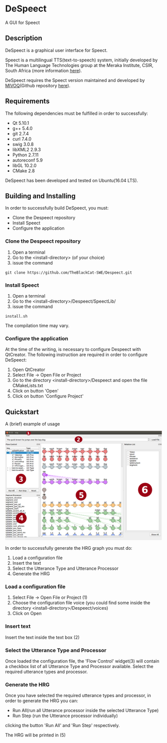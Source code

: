 # DeSpeect

A GUI for Speect

## Description

DeSpeect is a graphical user interface for Speect.

Speect is a multilingual TTS(text-to-speech) system, initially developed by 
The Human Language Technologies group at the Meraka Institute, CSIR, South Africa (more information [here](http://speect.sourceforge.net/index.html)).

DeSpeect requires the Speect version maintained and developed by [MIVOQ](https://www.mivoq.it/)(Github repository [here](https://github.com/mivoq/speect)).

## Requirements 

The following dependencies must be fulfilled in order to successfully:

- Qt 5.10.1  
- g++ 5.4.0   
- git 2.7.4
- curl 7.4.0   
- swig 3.0.8  
- libXML2 2.9.3  
- Python 2.7.11
- autoreconf  5.9
- libGL 10.2.0
- CMake 2.8 

DeSpeect has been developed and tested on Ubuntu(16.04 LTS).

## Building and Installing


In order to successfully build DeSpeect, you must:

- Clone the Despeect repository
- Install Speect
- Configure the application

### Clone the Despeect repository

1. Open a terminal
2. Go to the \<install-directory\> (of your choice)
3. issue the command
``` 
git clone https://github.com/TheBlackCat-SWE/Despeect.git 
```

### Install Speect

1. Open a terminal
2. Go to the \<install-directory\>/Despeect/SpeectLib/
3. issue the command
```
install.sh
```
The compilation time may vary.

### Configure the application

At the time of the writing, is necessary to configure Despeect with QtCreator.
The following instruction are required in order to configure DeSpeect:

1. Open QtCreator
2. Select File -> Open File or Project
3. Go to the directory \<install-directory\>/Despeect and open the file CMakeLists.txt
4. Click on button 'Open'
5. Click on button 'Configure Project'


## Quickstart

A (brief) example of usage

<img src="https://github.com/TheBlackCat-SWE/Despeect/blob/master/readme_images/despeect.png" alt="Despeect main window">

In order to successfully generate the HRG graph you must do:

1. Load a configuration file
2. Insert the text 
3. Select the Utterance Type and Utterance Processor
4. Generate the HRG

### Load a configuration file

1. Select File -> Open File or Project (1)
2. Choose the configuration file voice (you could find some inside the directory \<install-directory\>/Despeect/voices)
3. Click on Open

### Insert text

Insert the text inside the text box (2)

### Select the Utterance Type and Processor

Once loaded the configuration file, the 'Flow Control' widget(3) will contain
a checkbox list of all Utterance Type and Processor available.
Select the required utterance types and processor.

### Generate the HRG

Once you have selected the required utterance types and processor, 
in order to generate the HRG you can:

- Run All(run all Utterance processor inside the selected Utterance Type)
- Run Step (run the Utterance processor individually)

clicking the button 'Run All' and 'Run Step' respectively.

The HRG will be printed in (5)


